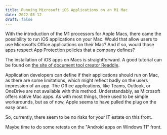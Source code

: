 ```yaml
---
title: Running Microsoft iOS Applications on an M1 Mac
date: 2022-05-12
draft: false
---
```


With the introduction of the M1 processors for Apple Macs, there came the possibility to run iOS applications on your Mac. Would that allow users to use Microsofts Office applications on their Mac? And if so, would those apps respect App Protection policies that a company defines?

The installation of iOS apps on Macs is straightforward. A good tutorial can be found on [the site of document tool creator Readdle](https://readdle.com/blog/how-to-run-ios-apps-on-mac). 

Application developers can define if their applications should run on Mac, as there are some limitations, which might reflect badly on the users impression of an app. The Office applications, like Teams, Outlook, or OneDrive are not available with this method. Understandably, as Microsoft offers native Mac apps. 
As with most things, there used to be simple workarounds, but as of now, Apple seems to have pulled the plug on the easy ones. 

So, currently, there seem to be no risks for your IT estate on this front. 

Maybe time to do some retests on the "Android apps on Windows 11" front. 